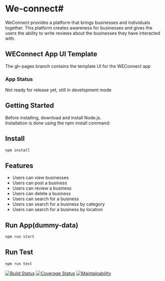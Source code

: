 # We-connect# 
 
WeConnect provides a platform that brings businesses and individuals together. This platform creates awareness for businesses and gives the users the ability to write reviews about the businesses they have interacted with.  

## WEConnect App UI Template
The gh-pages branch contains the template UI for the WEConnect app

### App Status
Not ready for release yet, still in development mode
<h2>Getting Started</h2>
Before installing, download and install Node.js.<br>
Installation is done using the npm install command:

## Install
```bash
npm install 
```
## Features
* Users can view businesses
* Users can post a business
* Users can review a business
* Users can delete a business
* Users can search for a business
* Users can search for a business by          category
* Users can search for a business by          location

## Run App(dummy-data)
```bash
npm run start
```

## Run Test
```bash
npm run test
```


 
[![Build Status](https://travis-ci.org/ddouglasz/We-connect.svg?branch=serverside)](https://travis-ci.org/ddouglasz/We-connect)
[![Coverage Status](https://coveralls.io/repos/github/ddouglasz/We-connect/badge.svg?branch=ft-dummydata-tests-155738981)](https://coveralls.io/github/ddouglasz/We-connect?branch=ft-dummydata-tests-155738981)
[![Maintainability](https://api.codeclimate.com/v1/badges/3353fa511defef2f1372/maintainability)](https://codeclimate.com/github/ddouglasz/We-connect/maintainability)
